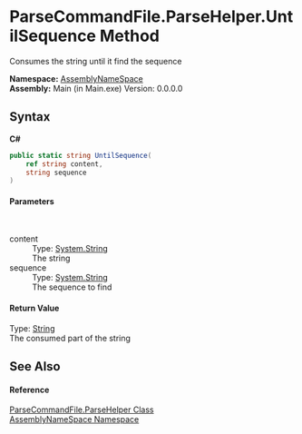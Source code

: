 # ParseCommandFile.ParseHelper.UntilSequence Method 
 

Consumes the string until it find the sequence

**Namespace:**&nbsp;<a href="6bcc80ef-5cfd-db5f-1eb2-7297d1c16397">AssemblyNameSpace</a><br />**Assembly:**&nbsp;Main (in Main.exe) Version: 0.0.0.0

## Syntax

**C#**<br />
``` C#
public static string UntilSequence(
	ref string content,
	string sequence
)
```


#### Parameters
&nbsp;<dl><dt>content</dt><dd>Type: <a href="http://msdn2.microsoft.com/en-us/library/s1wwdcbf" target="_blank">System.String</a><br />The string</dd><dt>sequence</dt><dd>Type: <a href="http://msdn2.microsoft.com/en-us/library/s1wwdcbf" target="_blank">System.String</a><br />The sequence to find</dd></dl>

#### Return Value
Type: <a href="http://msdn2.microsoft.com/en-us/library/s1wwdcbf" target="_blank">String</a><br />The consumed part of the string

## See Also


#### Reference
<a href="86fef9b8-965c-bb8b-3ad0-ad088dc80ecd">ParseCommandFile.ParseHelper Class</a><br /><a href="6bcc80ef-5cfd-db5f-1eb2-7297d1c16397">AssemblyNameSpace Namespace</a><br />